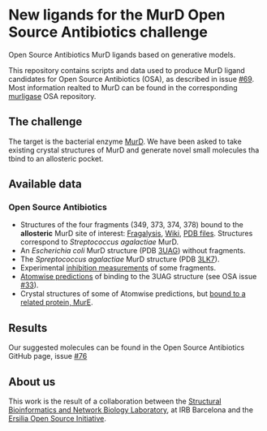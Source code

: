 # New ligands for the MurD Open Source Antibiotics challenge
Open Source Antibiotics MurD ligands based on generative models.

This repository contains scripts and data used to produce MurD ligand candidates for Open Source Antibiotics (OSA), as described in issue [#69](https://github.com/opensourceantibiotics/murligase/issues/69). Most information realted to MurD can be found in the corresponding [murligase](https://github.com/opensourceantibiotics/murligase) OSA repository.

## The challenge
The target is the bacterial enzyme [MurD](https://github.com/opensourceantibiotics/murligase/wiki). We have been asked to take existing crystal structures of MurD and generate novel small molecules tha tbind to an allosteric pocket.

## Available data

### Open Source Antibiotics
* Structures of the four fragments (349, 373, 374, 378) bound to the **allosteric** MurD site of interest: [Fragalysis](https://fragalysis.diamond.ac.uk/viewer/react/preview/target/MURD), [Wiki](https://github.com/opensourceantibiotics/murligase/wiki/Initial-MurD-Hits), [PDB files](https://github.com/opensourceantibiotics/murligase/tree/master/docs/pdbs_forNGL/MurD). Structures correspond to *Streptococcus agalactiae* MurD.
* An *Escherichia coli* MurD structure (PDB [3UAG](https://www.rcsb.org/structure/3UAG)) without fragments.
* The *Spreptococcus agalactiae* MurD structure (PDB [3LK7](https://www.rcsb.org/structure/3lk7)).
* Experimental [inhibition measurements](https://github.com/opensourceantibiotics/murligase/wiki/MurD-Round-1) of some fragments.
* [Atomwise predictions](https://github.com/opensourceantibiotics/murligase/tree/master/Atomwise) of binding to the 3UAG structure (see OSA issue [#33](https://github.com/opensourceantibiotics/murligase/issues/33)).
* Crystal structures of some of Atomwise predictions, but [bound to a related protein, MurE](https://github.com/opensourceantibiotics/murligase/wiki/XChem-EcMurE-Atomwise-library-1).

## Results

Our suggested molecules can be found in the Open Source Antibiotics GitHub page, issue [#76](https://github.com/opensourceantibiotics/murligase/issues/79)

## About us

This work is the result of a collaboration between the [Structural Bioinformatics and Network Biology Laboratory](https://sbnb.irbbarcelona.org), at IRB Barcelona and the [Ersilia Open Source Initiative](https://ersilia.io). 
